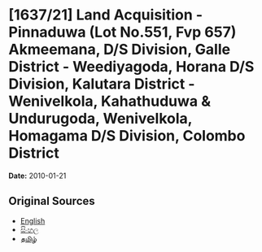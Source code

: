 # [1637/21] Land Acquisition - Pinnaduwa (Lot No.551, Fvp 657) Akmeemana, D/S Division, Galle District - Weediyagoda, Horana D/S Division, Kalutara District - Wenivelkola, Kahathuduwa & Undurugoda, Wenivelkola, Homagama D/S Division, Colombo District

**Date:** 2010-01-21

## Original Sources

- [English](https://documents.gov.lk/view/extra-gazettes/2010/1/1637-21_E.pdf)
- [සිංහල](https://documents.gov.lk/view/extra-gazettes/2010/1/1637-21_S.pdf)
- [தமிழ்](https://documents.gov.lk/view/extra-gazettes/2010/1/1637-21_T.pdf)
